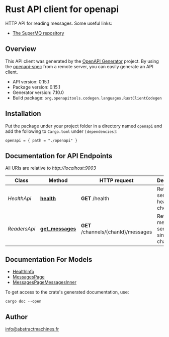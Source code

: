 # Rust API client for openapi

HTTP API for reading messages.
Some useful links:
- [The SuperMQ repository](https://github.com/absmach/supermq)



## Overview

This API client was generated by the [OpenAPI Generator](https://openapi-generator.tech) project.  By using the [openapi-spec](https://openapis.org) from a remote server, you can easily generate an API client.

- API version: 0.15.1
- Package version: 0.15.1
- Generator version: 7.10.0
- Build package: `org.openapitools.codegen.languages.RustClientCodegen`

## Installation

Put the package under your project folder in a directory named `openapi` and add the following to `Cargo.toml` under `[dependencies]`:

```
openapi = { path = "./openapi" }
```

## Documentation for API Endpoints

All URIs are relative to *http://localhost:9003*

Class | Method | HTTP request | Description
------------ | ------------- | ------------- | -------------
*HealthApi* | [**health**](docs/HealthApi.md#health) | **GET** /health | Retrieves service health check info.
*ReadersApi* | [**get_messages**](docs/ReadersApi.md#get_messages) | **GET** /channels/{chanId}/messages | Retrieves messages sent to single channel


## Documentation For Models

 - [HealthInfo](docs/HealthInfo.md)
 - [MessagesPage](docs/MessagesPage.md)
 - [MessagesPageMessagesInner](docs/MessagesPageMessagesInner.md)


To get access to the crate's generated documentation, use:

```
cargo doc --open
```

## Author

info@abstractmachines.fr


